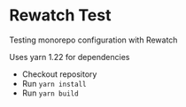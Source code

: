 # Rewatch Test

Testing monorepo configuration with Rewatch

Uses yarn 1.22 for dependencies

- Checkout repository
- Run `yarn install`
- Run `yarn build`

